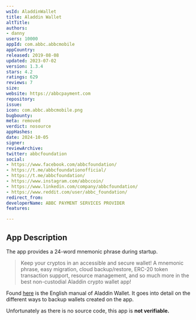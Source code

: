 ```yaml
---
wsId: AladdinWallet
title: Aladdin Wallet
altTitle: 
authors:
- danny
users: 10000
appId: com.abbc.abbcmobile
appCountry: 
released: 2019-08-08
updated: 2023-07-02
version: 1.3.4
stars: 4.2
ratings: 629
reviews: 7
size: 
website: https://abbcpayment.com
repository: 
issue: 
icon: com.abbc.abbcmobile.png
bugbounty: 
meta: removed
verdict: nosource
appHashes: 
date: 2024-10-05
signer: 
reviewArchive: 
twitter: abbcfoundation
social:
- https://www.facebook.com/abbcfoundation/
- https://t.me/abbcfoundationofficial/
- https://t.me/abbcfoundation/
- https://www.instagram.com/abbccoin/
- https://www.linkedin.com/company/abbcfoundation/
- https://www.reddit.com/user/abbc_foundation/
redirect_from: 
developerName: ABBC PAYMENT SERVICES PROVIDER
features: 

---
```


## App Description

The app provides a 24-word mnemonic phrase during startup.

> Keep your cryptos in an accessible and secure wallet! A mnemonic phrase, easy migration, cloud backup/restore, ERC-20 token transaction support, resource management, and so much more in the best non-custodial Aladdin crypto wallet app!

Found [here](https://abbccoin.com/assets/manuals/manual-english.pdf) is the English manual of Aladdin Wallet. It goes into detail on the different ways to backup wallets created on the app.

Unfortunately as there is no source code, this app is **not verifiable.**